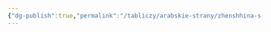 ```yaml
---
{"dg-publish":true,"permalink":"/tabliczy/arabskie-strany/zhenshhina-s-popugaem/","dgPassFrontmatter":true}
---
```



